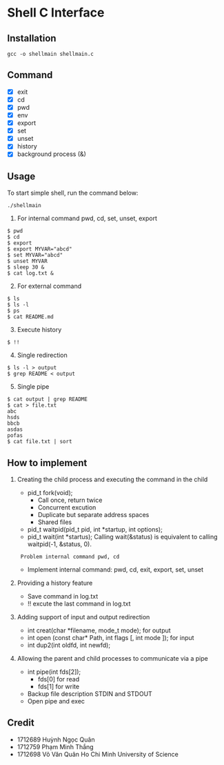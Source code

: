 # Shell C Interface 

## Installation
```
gcc -o shellmain shellmain.c
```

## Command
- [x] exit
- [x] cd
- [x] pwd
- [x] env
- [x] export 
- [x] set
- [x] unset
- [x] history
- [x] background process (&)

## Usage
To start simple shell, run the command below: 
```
./shellmain
```
1. For internal command pwd, cd, set, unset, export
```
$ pwd
$ cd 
$ export
$ export MYVAR="abcd"
$ set MYVAR="abcd"
$ unset MYVAR
$ sleep 30 &
$ cat log.txt &
```

2. For external command
```
$ ls
$ ls -l
$ ps
$ cat README.md
```

3. Execute history
```
$ !!
```

4. Single redirection
```
$ ls -l > output
$ grep README < output
```

5. Single pipe
```
$ cat output | grep README
$ cat > file.txt
abc
hsds
bbcb
asdas
pofas
$ cat file.txt | sort
```



## How to implement
1. Creating the child process and executing the command in the child 
    - pid_t fork(void);
        - Call once, return twice
        - Concurrent excution
        - Duplicate but separate address spaces
        - Shared files
    - pid_t waitpid(pid_t pid, int *startup, int options);
    - pid_t wait(int *startus);
        Calling wait(&status) is equivalent to calling waitpid(-1, &status, 0).

    ``` Problem internal command pwd, cd```

    - Implement internal command: pwd, cd, exit, export, set, unset

2. Providing a history feature
    - Save command in log.txt
    - !! excute the last command in log.txt

3. Adding support of input and output redirection
    - int creat(char *filename, mode_t mode); for output
    - int open (const char* Path, int flags [, int mode ]); for input
    - int dup2(int oldfd, int newfd);
    
4. Allowing the parent and child processes to communicate via a pipe
    - int pipe(int fds[2]); 
        - fds[0] for read
        - fds[1] for write
    - Backup file description STDIN and STDOUT
    - Open pipe and exec

## Credit
- 1712689 Huỳnh Ngọc Quân
- 1712759 Phạm Minh Thắng
- 1712698 Võ Văn Quân
Ho Chi Minh University of Science

